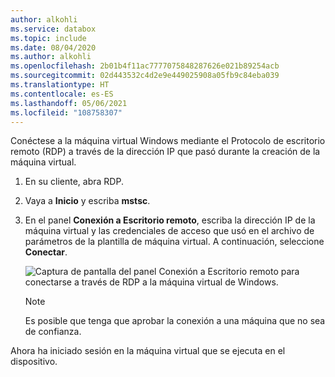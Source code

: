 ```yaml
---
author: alkohli
ms.service: databox
ms.topic: include
ms.date: 08/04/2020
ms.author: alkohli
ms.openlocfilehash: 2b01b4f11ac7777075848287626e021b89254acb
ms.sourcegitcommit: 02d443532c4d2e9e449025908a05fb9c84eba039
ms.translationtype: HT
ms.contentlocale: es-ES
ms.lasthandoff: 05/06/2021
ms.locfileid: "108758307"
---
```

Conéctese a la máquina virtual Windows mediante el Protocolo de escritorio remoto (RDP) a través de la dirección IP que pasó durante la creación de la máquina virtual.

1. En su cliente, abra RDP. 
1. Vaya a **Inicio** y escriba **mstsc**.
1. En el panel **Conexión a Escritorio remoto**, escriba la dirección IP de la máquina virtual y las credenciales de acceso que usó en el archivo de parámetros de la plantilla de máquina virtual. A continuación, seleccione **Conectar**.

   ![Captura de pantalla del panel Conexión a Escritorio remoto para conectarse a través de RDP a la máquina virtual de Windows.](media/azure-stack-edge-gateway-connect-vm-windows/connect-vm-rdp-1.png)

   > [!NOTE]
   > Es posible que tenga que aprobar la conexión a una máquina que no sea de confianza. 

Ahora ha iniciado sesión en la máquina virtual que se ejecuta en el dispositivo. 
